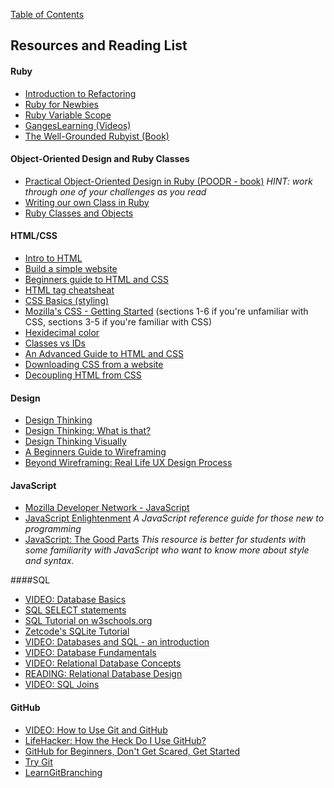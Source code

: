 [Table of Contents](readme.md)

## Resources and Reading List

#### Ruby
- [Introduction to Refactoring](http://sourcemaking.com/refactoring/introduction-to-refactoring)   
- [Ruby for Newbies](http://net.tutsplus.com/sessions/ruby-for-newbies)  
- [Ruby Variable Scope](http://www.techotopia.com/index.php/Ruby_Variable_Scope) 
- [GangesLearning (Videos)](https://www.youtube.com/user/GangesLearning)
- [The Well-Grounded Rubyist (Book)](http://www.manning.com/black2/)  

#### Object-Oriented Design and Ruby Classes
- [Practical Object-Oriented Design in Ruby (POODR - book)](http://www.poodr.com/) *HINT: work through one of your challenges as you read*
- [Writing our own Class in Ruby](http://rubylearning.com/satishtalim/writing_our_own_class_in_ruby.html)
- [Ruby Classes and Objects](http://www.tutorialspoint.com/ruby/ruby_classes.htm)

#### HTML/CSS
- [Intro to HTML](http://girldevelopit.com/assets/html-css/class1.html)
- [Build a simple website](http://teamtreehouse.com/library/build-a-simple-website)
- [Beginners guide to HTML and CSS](http://learn.shayhowe.com/html-css/)
- [HTML tag cheatsheat](http://skillcrush.com/wp-content/uploads/2012/06/HTML-Cheatsheet-Skillcrush.pdf)
- [CSS Basics (styling) ](http://www.cssbasics.com/introduction-to-css/)
- [Mozilla's CSS - Getting Started](https://developer.mozilla.org/en-US/docs/Web/Guide/CSS/Getting_started) (sections 1-6 if you're unfamiliar with CSS, sections 3-5 if you're familiar with CSS)
- [Hexidecimal color](http://skillcrush.com/2012/05/07/hexadecimal/)
- [Classes vs IDs](http://skillcrush.com/2013/01/28/understanding-css-classes-vs-ids/)
- [An Advanced Guide to HTML and CSS](http://learn.shayhowe.com/) 
- [Downloading CSS from a website](http://www.cssbasics.com/download-css-styles-from-a-website/)
- [Decoupling HTML from CSS](http://coding.smashingmagazine.com/2012/04/20/decoupling-html-from-css/)

#### Design
- [Design Thinking](http://en.wikipedia.org/wiki/Design_thinking)
- [Design Thinking: What is that?](http://www.fastcompany.com/919258/design-thinking-what)
- [Design Thinking Visually](http://visual.ly/what-design-thinking)
- [A Beginners Guide to Wireframing](http://webdesign.tutsplus.com/tutorials/a-beginners-guide-to-wireframing--webdesign-7399)
- [Beyond Wireframing: Real Life UX Design Process](http://uxdesign.smashingmagazine.com/2012/08/29/beyond-wireframing-real-life-ux-design-process/)

#### JavaScript
- [Mozilla Developer Network - JavaScript](https://developer.mozilla.org/en-US/docs/Web/JavaScript) 
- [JavaScript Enlightenment](http://www.javascriptenlightenment.com/) *A JavaScript reference guide for those new to programming*
- [JavaScript: The Good Parts](http://shop.oreilly.com/product/9780596517748.do) *This resource is better for students with some familiarity with JavaScript who want to know more about style and syntax.*

####SQL
- [VIDEO: Database Basics](https://www.youtube.com/watch?v=oxuy4AP860g)
- [SQL SELECT statements](https://www.youtube.com/watch?v=DDIAnk6CRsU)
- [SQL Tutorial on w3schools.org](http://www.w3schools.com/sql/default.asp)   
- [Zetcode's SQLite Tutorial](http://zetcode.com/db/sqlite/)
- [VIDEO: Databases and SQL - an introduction](http://www.youtube.com/watch?v=SVV7HjKmFY4)
- [VIDEO: Database Fundamentals](http://www.youtube.com/watch?v=xNJZYX6tpWU)
- [VIDEO: Relational Database Concepts](https://www.youtube.com/watch?v=NvrpuBAMddw)
- [READING: Relational Database Design](http://www.ntu.edu.sg/home/ehchua/programming/sql/Relational_Database_Design.html)
- [VIDEO: SQL Joins](https://www.youtube.com/watch?v=sAhPEzRrZCA)

#### GitHub
- [VIDEO: How to Use Git and GitHub](https://www.youtube.com/watch?v=tRTckrrCME4&list=PLHPcpp4e3JVrR1OCuUAAWLmWEVKok7zAq)
- [LifeHacker: How the Heck Do I Use GitHub?](http://lifehacker.com/5983680/how-the-heck-do-i-use-github)
- [GitHub for Beginners, Don't Get Scared, Get Started](http://readwrite.com/2013/09/30/understanding-github-a-journey-for-beginners-part-1#awesm=~oCnoK6Ohf5NlNs)
- [Try Git](https://www.codeschool.com/courses/try-git)
- [LearnGitBranching](http://pcottle.github.io/learnGitBranching/)